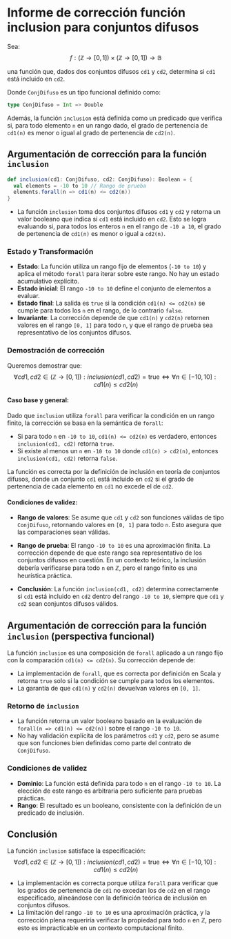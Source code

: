 # Informe de corrección función inclusion para conjuntos difusos



Sea: $$f: (\mathbb{Z} \to [0,1]) \times (\mathbb{Z} \to [0,1]) \to \mathbb{B}$$

una función que, dados dos conjuntos difusos `cd1` y `cd2`, determina si `cd1` está incluido en `cd2`.

Donde `ConjDifuso` es un tipo funcional definido como:
```scala
type ConjDifuso = Int => Double
```
Además, la función `inclusion` está definida como un predicado que verifica si, para todo elemento `n` en un rango dado, el grado de pertenencia de `cd1(n)` es menor o igual al grado de pertenencia de `cd2(n)`.

## Argumentación de corrección para la función `inclusion`

```scala
def inclusion(cd1: ConjDifuso, cd2: ConjDifuso): Boolean = {
  val elements = -10 to 10 // Rango de prueba
  elements.forall(n => cd1(n) <= cd2(n))
}
```

- La función `inclusion` toma dos conjuntos difusos `cd1` y `cd2` y retorna un valor booleano que indica si `cd1` está incluido en `cd2`. Esto se logra evaluando si, para todos los enteros `n` en el rango de `-10 a 10`, el grado de pertenencia de `cd1(n)` es menor o igual a `cd2(n)`.

### Estado y Transformación

- **Estado**: La función utiliza un rango fijo de elementos (`-10 to 10`) y aplica el método `forall` para iterar sobre este rango. No hay un estado acumulativo explícito.
- **Estado inicial**: El rango `-10 to 10` define el conjunto de elementos a evaluar.
- **Estado final**: La salida es `true` si la condición `cd1(n) <= cd2(n)` se cumple para todos los `n` en el rango, de lo contrario `false`.
- **Invariante**: La corrección depende de que `cd1(n)` y `cd2(n)` retornen valores en el rango `[0, 1]` para todo `n`, y que el rango de prueba sea representativo de los conjuntos difusos.

### Demostración de corrección

Queremos demostrar que:
$$
\forall cd1, cd2 \in (\mathbb{Z} \to [0,1]) : inclusion(cd1, cd2) = \text{true} \iff \forall n \in [-10, 10] : cd1(n) \leq cd2(n)
$$

#### Caso base y general:
Dado que `inclusion` utiliza `forall` para verificar la condición en un rango finito, la corrección se basa en la semántica de `forall`:
- Si para todo `n` en `-10 to 10`, `cd1(n) <= cd2(n)` es verdadero, entonces `inclusion(cd1, cd2)` retorna `true`.
- Si existe al menos un `n` en `-10 to 10` donde `cd1(n) > cd2(n)`, entonces `inclusion(cd1, cd2)` retorna `false`.

La función es correcta por la definición de inclusión en teoría de conjuntos difusos, donde un conjunto `cd1` está incluido en `cd2` si el grado de pertenencia de cada elemento en `cd1` no excede el de `cd2`.

#### Condiciones de validez:
- **Rango de valores**: Se asume que `cd1` y `cd2` son funciones válidas de tipo `ConjDifuso`, retornando valores en `[0, 1]` para todo `n`. Esto asegura que las comparaciones sean válidas.
- **Rango de prueba**: El rango `-10 to 10` es una aproximación finita. La corrección depende de que este rango sea representativo de los conjuntos difusos en cuestión. En un contexto teórico, la inclusión debería verificarse para todo `n` en $\mathbb{Z}$, pero el rango finito es una heurística práctica.

- **Conclusión**: La función `inclusion(cd1, cd2)` determina correctamente si `cd1` está incluido en `cd2` dentro del rango `-10 to 10`, siempre que `cd1` y `cd2` sean conjuntos difusos válidos.

## Argumentación de corrección para la función `inclusion` (perspectiva funcional)

La función `inclusion` es una composición de `forall` aplicado a un rango fijo con la comparación `cd1(n) <= cd2(n)`. Su corrección depende de:
- La implementación de `forall`, que es correcta por definición en Scala y retorna `true` solo si la condición se cumple para todos los elementos.
- La garantía de que `cd1(n)` y `cd2(n)` devuelvan valores en `[0, 1]`.

### Retorno de `inclusion`
- La función retorna un valor booleano basado en la evaluación de `forall(n => cd1(n) <= cd2(n))` sobre el rango `-10 to 10`.
- No hay validación explícita de los parámetros `cd1` y `cd2`, pero se asume que son funciones bien definidas como parte del contrato de `ConjDifuso`.

### Condiciones de validez
- **Dominio**: La función está definida para todo `n` en el rango `-10 to 10`. La elección de este rango es arbitraria pero suficiente para pruebas prácticas.
- **Rango**: El resultado es un booleano, consistente con la definición de un predicado de inclusión.

## Conclusión
La función `inclusion` satisface la especificación:
$$
\forall cd1, cd2 \in (\mathbb{Z} \to [0,1]) : inclusion(cd1, cd2) = \text{true} \iff \forall n \in [-10, 10] : cd1(n) \leq cd2(n)
$$
- La implementación es correcta porque utiliza `forall` para verificar que los grados de pertenencia de `cd1` no excedan los de `cd2` en el rango especificado, alineándose con la definición teórica de inclusión en conjuntos difusos.
- La limitación del rango `-10 to 10` es una aproximación práctica, y la corrección plena requeriría verificar la propiedad para todo `n` en $\mathbb{Z}$, pero esto es impracticable en un contexto computacional finito.